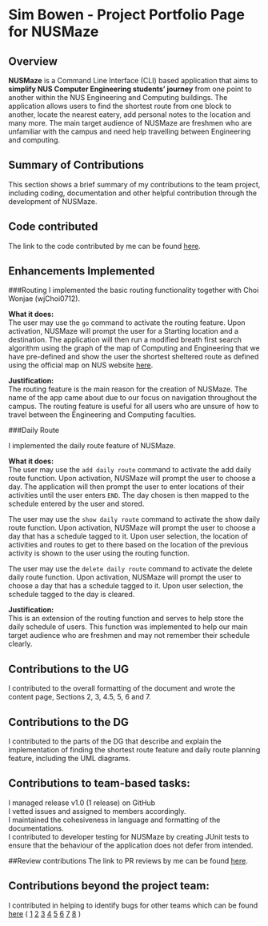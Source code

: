 # Sim Bowen - Project Portfolio Page for NUSMaze

## Overview
**NUSMaze** is a Command Line Interface (CLI) based application that aims to **simplify NUS Computer Engineering students’ journey** from one point to another within the NUS Engineering and Computing buildings. 
The application allows users to find the shortest route from one block to another, locate the nearest eatery, add personal notes to the location and many more. 
The main target audience of NUSMaze are freshmen who are unfamiliar with the campus and need help travelling between Engineering and computing.

## Summary of Contributions
This section shows a brief summary of my contributions to the team project, including coding, documentation and other helpful contribution through the development of NUSMaze.

## Code contributed
The link to the code contributed by me can be found
[here](https://nus-cs2113-ay2021s2.github.io/tp-dashboard/?search=09&sort=groupTitle&sortWithin=title&since=2021-03-05&timeframe=commit&mergegroup=&groupSelect=groupByRepos&breakdown=false&tabOpen=true&tabType=zoom&zA=SimBowen&zR=AY2021S2-CS2113T-T09-2%2Ftp%5Bmaster%5D&zACS=130.65156794425087&zS=2021-03-05&zFS=09&zU=2021-04-06&zMG=undefined&zFTF=commit&zFGS=groupByRepos&zFR=false&zFT=docs~functional-code~test-code~other&until=2021-04-06).

## Enhancements Implemented

###Routing
I implemented the basic routing functionality together with Choi Wonjae (wjChoi0712).<br>

**What it does:** <br>
The user may use the `go` command to activate the routing feature. Upon activation, NUSMaze will prompt the user for a Starting location and a destination. The application will then run a modified breath first search algorithm using the graph of the map of Computing and Engineering that we have pre-defined and show the user the shortest sheltered route as defined using the official map on NUS website [here](http://map.nus.edu.sg/#page=map&long=103.7725819000000000&lat=1.2979695610000000).

**Justification:** <br>
The routing feature is the main reason for the creation of NUSMaze. The name of the app came about due to our focus on navigation throughout the campus. The routing feature is useful for all users who are unsure of how to travel between the Engineering and Computing faculties.<br>

###Daily Route

I implemented the daily route feature of NUSMaze.<br>


**What it does:** <br>
The user may use the `add daily route` command to activate the add daily route function. Upon activation, NUSMaze will prompt the user to choose a day. The application will then prompt the user to enter locations of their activities until the user enters `END`. The day chosen is then mapped to the schedule entered by the user and stored.

The user may use the `show daily route` command to activate the show daily route function. Upon activation, NUSMaze will prompt the user to choose a day that has a schedule tagged to it. Upon user selection, the location of activities and routes to get to there based on the location of the previous activity is shown to the user using the routing function.

The user may use the `delete daily route` command to activate the delete daily route function. Upon activation, NUSMaze will prompt the user to choose a day that has a schedule tagged to it. Upon user selection, the schedule tagged to the day is cleared.

**Justification:** <br>
This is an extension of the routing function and serves to help store the daily schedule of users. This function was implemented to help our main target audience who are freshmen and may not remember their schedule clearly.
<br>

## Contributions to the UG
I contributed to the overall formatting of the document and wrote the content page, Sections 2, 3, 4.5, 5, 6 and 7.

## Contributions to the DG
I contributed to the parts of the DG that describe and explain the implementation of finding the shortest route feature and daily route planning feature, including the UML diagrams.

## Contributions to team-based tasks:
I managed release v1.0 (1 release) on GitHub <br>
I vetted issues and assigned to members accordingly. <br>
I maintained the cohesiveness in language and formatting of the documentations. <br>
I contributed to developer testing for NUSMaze by creating JUnit tests to ensure that the behaviour of the application does not defer from intended.

##Review contributions
The link to PR reviews by me can be found [here](https://github.com/AY2021S2-CS2113T-T09-2/tp/pulls?q=is%3Apr+is%3Aclosed+reviewed-by%3ASimBowen+).

## Contributions beyond the project team:
I contributed in helping to identify bugs for other teams which can be found [here](https://github.com/AY2021S2-CS2113-T10-3/tp/issues) (
[1](https://github.com/AY2021S2-CS2113-T10-3/tp/issues/60)
[2](https://github.com/AY2021S2-CS2113-T10-3/tp/issues/59)
[3](https://github.com/AY2021S2-CS2113-T10-3/tp/issues/58)
[4](https://github.com/AY2021S2-CS2113-T10-3/tp/issues/57)
[5](https://github.com/AY2021S2-CS2113-T10-3/tp/issues/56)
[6](https://github.com/AY2021S2-CS2113-T10-3/tp/issues/55)
[7](https://github.com/AY2021S2-CS2113-T10-3/tp/issues/54)
[8](https://github.com/AY2021S2-CS2113-T10-3/tp/issues/53)
)